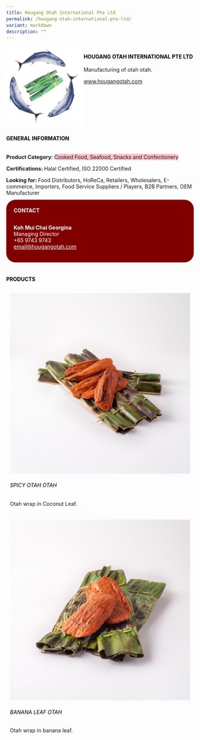 ```yaml
---
title: Hougang Otah International Pte Ltd
permalink: /hougang-otah-international-pte-ltd/
variant: markdown
description: ""
---
```

<div class="flex-paragraph">
	<div style="display: flex; flex-wrap: wrap;" class="flex-container">
		<div style="flex: 1 1 40%; display: block;" class="card sgds">
			<img src="/images/Hougang%20Otah/hougang_otah_logo.png">
		</div>
		<div style="flex: 1 1 58%; display: block; margin-left: 3px" class="card-sgds">
			<h4 style="text-transform: uppercase; color: black;"><b>Hougang Otah International Pte Ltd</b></h4>
			<p>Manufacturing of otah otah.</p>
			<p><a target="_blank" href="https://www.hougangotah.com">www.hougangotah.com</a></p>
		</div>
	</div>
</div>

<h4 style="text-transform: uppercase; color: black;">
	<b>General Information</b>
</h4>
<div style="display: flex; flex-wrap: wrap;" class="flex-container">
	<div style="flex: 1 1 65%; display: block; align-self: stretch" class="card sgds">
		<div class="flex-paragraph">
			<p>
				<b>Product Category: </b>
				<span style="background-color: pink; border-radius: 10px;">Cooked Food, Seafood, Snacks and Confectionery</span>
			</p>
			<p>
				<b>Certifications: </b>Halal Certified, ISO 22000 Certified
			</p>
			<p style="margin-bottom: 10px;">
				<b>Looking for: </b>Food Distributors, HoReCa, Retailers, Wholesalers, E-commerce, Importers, Food Service Suppliers / Players, B2B Partners, OEM Manufacturer
			</p>
		</div>
	</div>
	<div style="flex: 1 1 35%; padding: 10px; display: block; background-color: maroon; border-radius: 25px; align-self: center;" class="card sgds">
		<h4 style="color: white; margin-top: 10px; margin-left: 10px;">CONTACT</h4>
		<div class="flex-paragraph">
			<p style="padding: 10px; color: white;">
				<b>Koh Mui Chai Georgina</b>
				<br>Managing Director<br>+65 9743 9743<br>
				<a style="color: white;" href="mailto:email@hougangotah.com">email@hougangotah.com</a>
			</p>
		</div>
	</div>
</div>
<br>
<h4 style="text-transform: uppercase; color: black;">
	<b>Products</b>
</h4>
<div style="display: flex; flex-wrap: wrap;">
	<div style="flex: 1 1 47%; margin: 10px; display: block;" class="card sgds">
		<div style="display: block;" class="flex-image">
			<img src="/images/Hougang%20Otah/hougang_otah_product_01.jpg">
		</div>
		<div class="flex-paragraph">
			<h6 style="text-transform: uppercase; color: black;">Spicy Otah Otah</h6>
			<p>Otah wrap in Coconut Leaf.</p>
		</div>
	</div>
	<div style="flex: 1 1 47%; margin: 10px; display: block;" class="card sgds">
		<div style="display: block;" class="flex-image">
			<img src="/images/Hougang%20Otah/hougang_otah_product_02.jpg">
		</div>
		<div class="flex-paragraph">
			<h6 style="text-transform: uppercase; color: black;">Banana Leaf Otah</h6>
			<p>Otah wrap in banana leaf.</p>
		</div>
	</div>
</div>